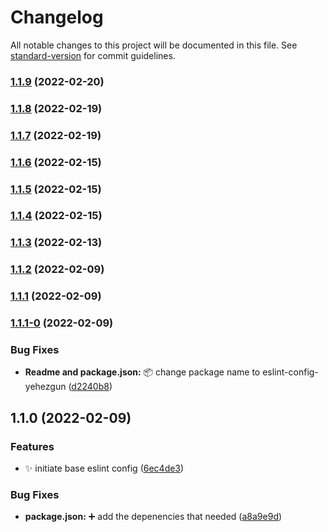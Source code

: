 # Changelog

All notable changes to this project will be documented in this file. See [standard-version](https://github.com/conventional-changelog/standard-version) for commit guidelines.

### [1.1.9](https://github.com/yehezkielgunawan/eslint-yehezgun/compare/v1.1.8...v1.1.9) (2022-02-20)

### [1.1.8](https://github.com/yehezkielgunawan/eslint-yehezgun/compare/v1.1.7...v1.1.8) (2022-02-19)

### [1.1.7](https://github.com/yehezkielgunawan/eslint-yehezgun/compare/v1.1.6...v1.1.7) (2022-02-19)

### [1.1.6](https://github.com/yehezkielgunawan/eslint-yehezgun/compare/v1.1.5...v1.1.6) (2022-02-15)

### [1.1.5](https://github.com/yehezkielgunawan/eslint-yehezgun/compare/v1.1.4...v1.1.5) (2022-02-15)

### [1.1.4](https://github.com/yehezkielgunawan/eslint-yehezgun/compare/v1.1.3...v1.1.4) (2022-02-15)

### [1.1.3](https://github.com/yehezkielgunawan/eslint-yehezgun/compare/v1.1.1...v1.1.3) (2022-02-13)

### [1.1.2](https://github.com/yehezkielgunawan/eslint-yehezgun/compare/v1.1.1...v1.1.2) (2022-02-09)

### [1.1.1](https://github.com/yehezkielgunawan/eslint-yehezgun/compare/v1.1.1-0...v1.1.1) (2022-02-09)

### [1.1.1-0](https://github.com/yehezkielgunawan/eslint-yehezgun/compare/v1.1.0...v1.1.1-0) (2022-02-09)


### Bug Fixes

* **Readme and package.json:** :package: change package name to eslint-config-yehezgun ([d2240b8](https://github.com/yehezkielgunawan/eslint-yehezgun/commit/d2240b8f150bae8a457fb18e945296bbb6902f93))

## 1.1.0 (2022-02-09)


### Features

* :sparkles: initiate base eslint config ([6ec4de3](https://github.com/yehezkielgunawan/eslint-yehezgun/commit/6ec4de3bb0d4ad467c0dbf7656760917bcb31786))


### Bug Fixes

* **package.json:** :heavy_plus_sign: add the depenencies that needed ([a8a9e9d](https://github.com/yehezkielgunawan/eslint-yehezgun/commit/a8a9e9de6e122f1179956c15105f8714e95a10d8))
